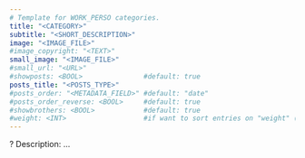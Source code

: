 ```yaml
---
# Template for WORK_PERSO categories.
title: "<CATEGORY>"
subtitle: "<SHORT_DESCRIPTION>"
image: "<IMAGE_FILE>"
#image_copyright: "<TEXT>"
small_image: "<IMAGE_FILE>"
#small_url: "<URL>"
#showposts: <BOOL>               #default: true
posts_title: "<POSTS_TYPE>"
#posts_order: "<METADATA_FIELD>" #default: "date"
#posts_order_reverse: <BOOL>     #default: true
#showbrothers: <BOOL>            #default: true
#weight: <INT>                   #if want to sort entries on "weight" (need to set "posts_order" to "weight")
---
```


?
Description:
...
